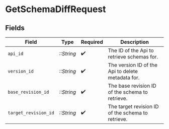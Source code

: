 # GetSchemaDiffRequest


## Fields

| Field                                             | Type                                              | Required                                          | Description                                       |
| ------------------------------------------------- | ------------------------------------------------- | ------------------------------------------------- | ------------------------------------------------- |
| `api_id`                                          | *::String*                                        | :heavy_check_mark:                                | The ID of the Api to retrieve schemas for.        |
| `version_id`                                      | *::String*                                        | :heavy_check_mark:                                | The version ID of the Api to delete metadata for. |
| `base_revision_id`                                | *::String*                                        | :heavy_check_mark:                                | The base revision ID of the schema to retrieve.   |
| `target_revision_id`                              | *::String*                                        | :heavy_check_mark:                                | The target revision ID of the schema to retrieve. |